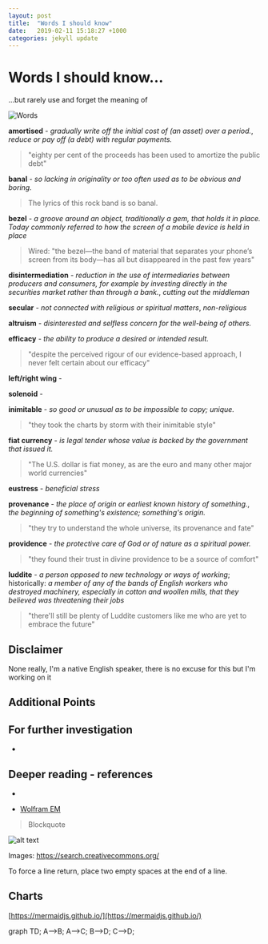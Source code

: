 ```yaml
---
layout: post
title:  "Words I should know"
date:   2019-02-11 15:18:27 +1000
categories: jekyll update
---
```


# Words I should know...

...but rarely use and forget the meaning of

![Words](https://farm1.staticflickr.com/957/41066497834_12786f2448_b.jpg "Words")

**amortised** - *gradually write off the initial cost of (an asset) over a period.*, *reduce or pay off (a debt) with regular payments.*
> "eighty per cent of the proceeds has been used to amortize the public debt"

**banal** - *so lacking in originality or too often used as to be obvious and boring.*  
> The lyrics of this rock band is so banal.

**bezel** - *a groove around an object, traditionally a gem, that holds it in place.  Today commonly referred to how the screen of a mobile device is held in place*
> Wired: "the bezel—the band of material that separates your phone’s screen from its body—has all but disappeared in the past few years"


**disintermediation** - *reduction in the use of intermediaries between producers and consumers, for example by investing directly in the securities market rather than through a bank.*, *cutting out the middleman*
>

**secular** - *not connected with religious or spiritual matters*, *non-religious*
>

**altruism** - *disinterested and selfless concern for the well-being of others.*
>

**efficacy** - *the ability to produce a desired or intended result.*
> "despite the perceived rigour of our evidence-based approach, I never felt certain about our efficacy"

**left/right wing** - 
>

**solenoid** - 


**inimitable** - *so good or unusual as to be impossible to copy; unique.*
> "they took the charts by storm with their inimitable style"


**fiat currency** - *is legal tender whose value is backed by the government that issued it.*
> "The U.S. dollar is fiat money, as are the euro and many other major world currencies" 

**eustress** - *beneficial stress*
>

**provenance** - *the place of origin or earliest known history of something.*, *the beginning of something's existence; something's origin.*
> "they try to understand the whole universe, its provenance and fate"

**providence** - *the protective care of God or of nature as a spiritual power.*
> "they found their trust in divine providence to be a source of comfort"

**luddite** - *a person opposed to new technology or ways of working*; historically: *a member of any of the bands of English workers who destroyed machinery, especially in cotton and woollen mills, that they believed was threatening their jobs*
> "there'll still be plenty of Luddite customers like me who are yet to embrace the future" 

## Disclaimer

None really, I'm a native English speaker, there is no excuse for this but I'm working on it

## Additional Points

## For further investigation

*


## Deeper reading - references
*

* [Wolfram EM](https://www.wolframalpha.com/input/?i=e%3Dmc2)


> Blockquote

![alt text]([http://path/to/img.jpg](https://search.creativecommons.org/photos/0fe83e0a-97f4-44db-9d20-62970ef9f81d) "Words")



Images: https://search.creativecommons.org/

To force a line return, place two empty spaces at the end of a line.

## Charts

[https://mermaidjs.github.io/](https://mermaidjs.github.io/)

<div class="mermaid">
graph TD;
    A-->B;
    A-->C;
    B-->D;
    C-->D;
</div>